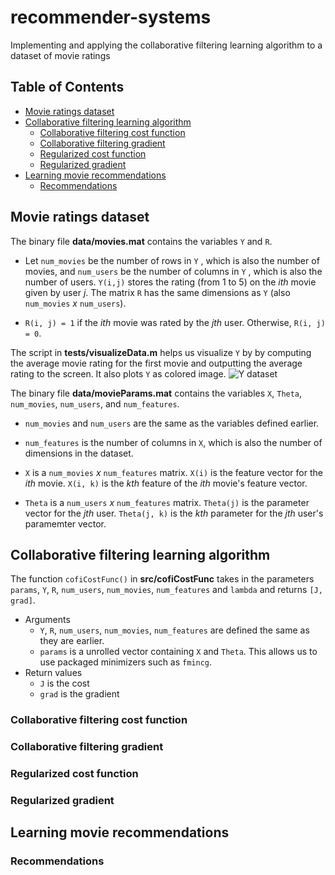 # recommender-systems
Implementing and applying the collaborative filtering learning algorithm to a dataset of movie ratings

## Table of Contents
* [Movie ratings dataset](#movie-ratings-dataset)
* [Collaborative filtering learning algorithm](#collaborative-filtering-learning-algorithm)
  * [Collaborative filtering cost function](#collaborative-filtering-cost-function)
  * [Collaborative filtering gradient](#collaborative-filtering-gradient)
  * [Regularized cost function](#regularized-cost-function)
  * [Regularized gradient](#regularized-gradient)
* [Learning movie recommendations](#learning-movie-recommendations)
  * [Recommendations](#recommendations)

## Movie ratings dataset
The binary file **data/movies.mat** contains the variables ```Y```
and ```R```. 


* Let ```num_movies``` be the number of rows in ```Y```
, which is also the number of movies,
and ```num_users``` be the number of columns in ```Y```
, which is also the number of users.
```Y(i,j)``` stores the rating (from 1 to 5)
on the *ith* movie given by user *j*.
The matrix ```R``` has the same dimensions as ```Y```
(also ```num_movies``` *x* ```num_users```). 

* ```R(i, j) = 1``` if the *ith* movie was rated by the *jth* user.
Otherwise, ```R(i, j) = 0```.

The script in **tests/visualizeData.m** helps us visualize ```Y``` by
by computing the average movie rating for the first movie and outputting
the average rating to the screen. It also plots ```Y``` as colored image.
![Y dataset](figures/ratings.jpg)




The binary file **data/movieParams.mat** contains the variables
```X```, ```Theta```, ```num_movies```, ```num_users```, and
```num_features```. 


* ```num_movies``` and ```num_users``` are the same as the
variables defined earlier. 

* ```num_features``` is the number of columns in ```X```,
which is also the number of dimensions in the dataset.

* ```X``` is a ```num_movies``` *x* ```num_features``` matrix.
```X(i)``` is the feature vector for the *ith* movie.
```X(i, k)``` is the *kth* feature of the *ith* movie's feature vector.

* ```Theta``` is a ```num_users``` *x* ```num_features``` matrix.
```Theta(j)``` is the parameter vector for the *jth* user.
```Theta(j, k)``` is the *kth* parameter for the *jth* user's paramemter vector.



## Collaborative filtering learning algorithm
The function ```cofiCostFunc()``` in **src/cofiCostFunc** takes in the parameters
```params```, ```Y```, ```R```, ```num_users```, ```num_movies```, ```num_features```
and ```lambda``` and returns ```[J, grad]```.
* Arguments
  * ```Y```, ```R```, ```num_users```, ```num_movies```, ```num_features``` are defined
  the same as they are earlier.
  * ```params``` is a unrolled vector containing ```X``` and ```Theta```. This allows
  us to use packaged minimizers such as ```fmincg```.
* Return values
  * ```J``` is the cost
  * ```grad``` is the gradient

### Collaborative filtering cost function
### Collaborative filtering gradient
### Regularized cost function
### Regularized gradient
## Learning movie recommendations
### Recommendations
